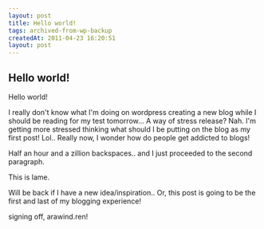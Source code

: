 ```yaml
---
layout: post
title: Hello world!
tags: archived-from-wp-backup
createdAt: 2011-04-23 16:20:51
layout: post
---
```


Hello world!
------------
Hello world!

I really don't know what I'm doing on wordpress creating a new blog while I should be reading for my test tomorrow... A way of stress release? Nah. I'm getting more stressed thinking what should I be putting on the blog as my first post! Lol.. Really now, I wonder how do people get addicted to blogs!

Half an hour and a zillion backspaces.. and I just proceeded to the second paragraph.

This is lame.

Will be back if I have a new idea/inspiration.. Or, this post is going to be the first and last of my blogging experience!

signing off,
arawind.ren!